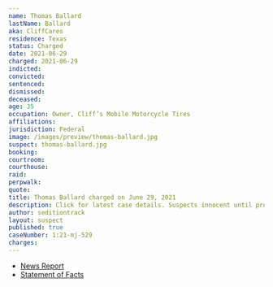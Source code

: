 ```yaml
---
name: Thomas Ballard
lastName: Ballard
aka: CliffCares
residence: Texas
status: Charged
date: 2021-06-29
charged: 2021-06-29
indicted:
convicted:
sentenced:
dismissed:
deceased:
age: 35
occupation: Owner, Cliff’s Mobile Motorcycle Tires
affiliations:
jurisdiction: Federal
image: /images/preview/thomas-ballard.jpg
suspect: thomas-ballard.jpg
booking:
courtroom:
courthouse:
raid:
perpwalk:
quote:
title: Thomas Ballard charged on June 29, 2021
description: Click for latest case details. Suspects innocent until proven guilty.
author: seditiontrack
layout: suspect
published: true
caseNumber: 1:21-mj-529
charges:
---
```

- [News Report](https://www.dallasnews.com/news/crime/2021/08/10/fort-worth-mechanic-assaulted-capitol-police-with-baton-and-table-during-jan-6-riot-feds-say/)
- [Statement of Facts](https://www.justice.gov/usao-dc/case-multi-defendant/file/1423131/download)
